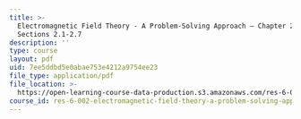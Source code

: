 ```yaml
---
title: >-
  Electromagnetic Field Theory - A Problem-Solving Approach – Chapter 2:
  Sections 2.1-2.7
description: ''
type: course
layout: pdf
uid: 7ee5ddbd5e0abae753e4212a9754ee23
file_type: application/pdf
file_location: >-
  https://open-learning-course-data-production.s3.amazonaws.com/res-6-002-electromagnetic-field-theory-a-problem-solving-approach-spring-2008/7ee5ddbd5e0abae753e4212a9754ee23_MITRES_6_002S08_chp02_text.pdf
course_id: res-6-002-electromagnetic-field-theory-a-problem-solving-approach-spring-2008
---
```

